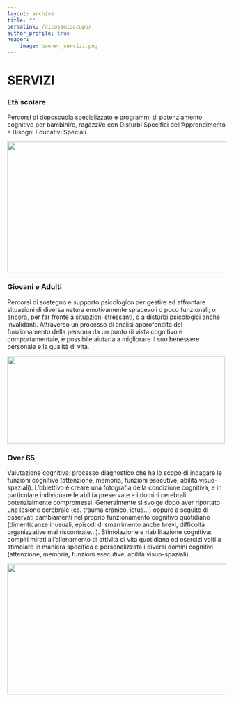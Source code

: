 ```yaml
---
layout: archive
title: ""
permalink: /dicosamioccupo/
author_profile: true
header:
    image: banner_servizi.png
---
```


# SERVIZI

### Età scolare
 Percorsi di doposcuola specializzato e programmi di potenziamento cognitivo per bambini/e, ragazzi/e con Disturbi Specifici dell’Apprendimento e Bisogni Educativi Speciali.

<img src="/images/etascolare.png"  width="700" height="300">

### Giovani e Adulti
 Percorsi di sostegno e supporto psicologico per gestire ed affrontare situazioni di diversa natura emotivamente spiacevoli o poco funzionali; o ancora, per far fronte a situazioni stressanti, o a disturbi psicologici anche invalidanti. Attraverso un processo di analisi approfondita del funzionamento della persona da un punto di vista cognitivo e comportamentale, è possibile aiutarla a migliorare il suo benessere personale e la qualità di vita.

<img src="/images/psicoterapia.png"  width="500" height="200">

### Over 65
 Valutazione cognitiva: processo diagnostico che ha lo scopo di indagare le funzioni cognitive (attenzione, memoria, funzioni esecutive, abilità visuo-spaziali). L’obiettivo è creare una fotografia della condizione cognitiva, e in particolare individuare le abilità preservate e i domini cerebrali potenzialmente compromessi. Generalmente si svolge dopo aver riportato una lesione cerebrale (es. trauma cranico, ictus…) oppure a seguito di osservati cambiamenti nel proprio funzionamento cognitivo quotidiano (dimenticanze inusuali, episodi di smarrimento anche brevi, difficoltà organizzative mai riscontrate…). Stimolazione e riabilitazione cognitiva: compiti mirati all’allenamento di attività di vita quotidiana ed esercizi volti a stimolare in maniera specifica e personalizzata i diversi domini cognitivi (attenzione, memoria, funzioni esecutive, abilità visuo-spaziali).

<img src="/images/over_65.png"  width="700" height="300">





